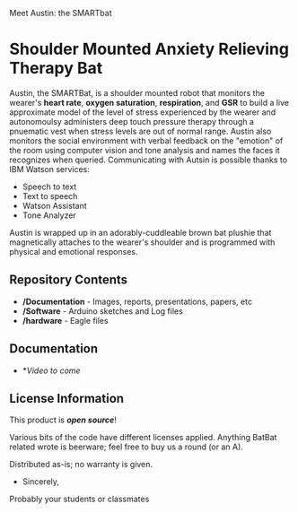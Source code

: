 Meet Austin: the SMARTbat

Shoulder Mounted Anxiety Relieving Therapy Bat
==================================================================

Austin, the SMARTBat, is a shoulder mounted robot that monitors the wearer's **heart rate**, **oxygen saturation**, **respiration**, and **GSR** to build a live approximate model of the level of stress experienced by the wearer and autonomoulsy administers deep touch pressure therapy through a pnuematic vest when stress levels are out of normal range. Austin also monitors the social environment with verbal feedback on the "emotion" of the room using computer vision and tone analysis and names the faces it recognizes when queried. Communicating with Autsin is possible thanks to IBM Watson services:

- Speech to text
- Text to speech
- Watson Assistant
- Tone Analyzer 

Austin is wrapped up in an adorably-cuddleable brown bat plushie that magnetically attaches to the wearer's shoulder and is programmed with physical and emotional responses.  

Repository Contents
-------------------

* **/Documentation** - Images, reports, presentations, papers, etc
* **/Software** - Arduino sketches and Log files 
* **/hardware** - Eagle files

Documentation
--------------
* **Video to come*


License Information
-------------------

This product is _**open source**_! 

Various bits of the code have different licenses applied. Anything BatBat related wrote is beerware; feel free to buy us a round (or an A). 

Distributed as-is; no warranty is given.

- Sincerely, 

Probably your students or classmates 
